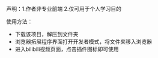 声明：1.作者非专业前端   2.仅可用于个人学习目的   

使用方法：
- 下载该项目，解压到文件夹
- 浏览器拓展程序界面打开开发者模式，将文件夹移入浏览器
- 进入bilibili视频页面，点击插件图标即可使用

